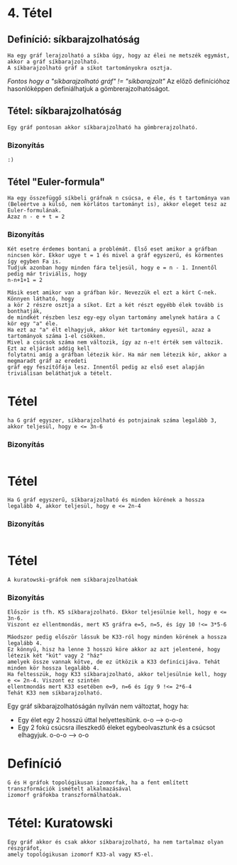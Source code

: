 # 4. Tétel

## Definíció: síkbarajzolhatóság
```
Ha egy gráf lerajzolható a síkba úgy, hogy az élei ne metszék egymást, akkor a gráf síkbarajzolható.
A síkbarajzolható gráf a síkot tartományokra osztja.
```
*Fontos hogy a "síkbarajzolható gráf" != "síkbarajzolt"*
Az előző definícióhoz hasonlóképpen definiálhatjuk a gömbrerajzolhatóságot.
## Tétel: síkbarajzolhatóság
```
Egy gráf pontosan akkor síkbarajzolható ha gömbrerajzolható.
```
### Bizonyítás
```
:)
```
## Tétel "Euler-formula"
```
Ha egy összefüggő síkbeli gráfnak n csúcsa, e éle, és t tartománya van
(Beleértve a külső, nem körlátos tartományt is), akkor eleget tesz az Euler-formulának.
Azaz n - e + t = 2
```
### Bizonyítás
```
Két esetre érdemes bontani a problémát. Első eset amikor a gráfban
nincsen kör. Ekkor ugye t = 1 és mivel a gráf egyszerű, és körmentes így egyben Fa is.
Tudjuk azonban hogy minden fára teljesül, hogy e = n - 1. Innentől pedig már triviális, hogy
n-n+1+1 = 2
```
```
Másik eset amikor van a gráfban kör. Nevezzük el ezt a kört C-nek. Könnyen látható, hogy
a kör 2 részre osztja a síkot. Ezt a két részt egyébb élek tovább is bonthatják,
de mindkét részben lesz egy-egy olyan tartomány amelynek határa a C kör egy "a" éle.
Ha ezt az "a" élt elhagyjuk, akkor két tartomány egyesül, azaz a tartományok száma 1-el csökken.
Mivel a csúcsok száma nem változik, így az n-e!t érték sem változik. Ezt az eljárást addig kell
folytatni amíg a gráfban létezik kör. Ha már nem létezik kör, akkor a megmaradt gráf az eredeti
gráf egy feszítőfája lesz. Innentől pedig az első eset alapján triviálisan beláthatjuk a tételt.
```

# Tétel
```
ha G gráf egyszer, síkbarajzolható és potnjainak száma legalább 3, akkor teljesül, hogy e <= 3n-6
```
### Bizonyítás
```
```
# Tétel
```
Ha G gráf egyszerű, síkbarajzolható és minden körének a hossza legalább 4, akkor teljesül, hogy e <= 2n-4
```
### Bizonyítás
```
```
# Tétel
```
A kuratowski-gráfok nem síkbarajzolhatóak
```
### Bizonyítás
```
Először is tfh. K5 síkbarajzolható. Ekkor teljesülnie kell, hogy e <= 3n-6.
Viszont ez ellentmondás, mert K5 gráfra e=5, n=5, és így 10 !<= 3*5-6
```
```
Máodszor pedig először lássuk be K33-ról hogy minden körének a hossza legalább 4.
Ez könnyű, hisz ha lenne 3 hosszú köre akkor az azt jelentené, hogy létezik két "kút" vagy 2 "ház"
amelyek össze vannak kötve, de ez ütközik a K33 definícijáva. Tehát minden kör hossza legalább 4.
Ha feltesszük, hogy K33 síkbarajzolható, akkor teljesülnie kell, hogy e <= 2n-4. Viszont ez szintén
ellentmondás mert K33 esetében e=9, n=6 és így 9 !<= 2*6-4
Tehát K33 nem síkbarajzolható.
```
Egy gráf síkbarajzolhatóságán nyílván nem változtat, hogy ha:
* Egy élet egy 2 hosszú úttal helyettesítünk. o-o --> o-o-o
* Egy 2 fokú csúcsra illeszkedő éleket egybeolvasztunk és a csúcsot elhagyjuk. o-o-o --> o-o
# Definíció
```
G és H gráfok topológikusan izomorfak, ha a fent említett transzformációk ismételt alkalmazásával
izomorf gráfokba transzformálhatóak.
```
# Tétel: Kuratowski
```
Egy gráf akkor és csak akkor síkbarajzolható, ha nem tartalmaz olyan részgráfot,
amely topológikusan izomorf K33-al vagy K5-el.
```

